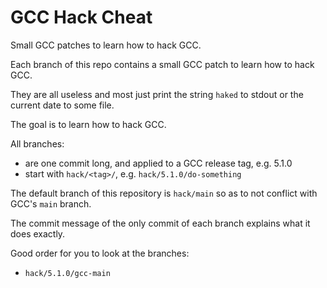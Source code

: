 # GCC Hack Cheat

Small GCC patches to learn how to hack GCC.

Each branch of this repo contains a small GCC patch to learn how to hack GCC.

They are all useless and most just print the string `haked` to stdout or the current date to some file.

The goal is to learn how to hack GCC.

All branches:

- are one commit long, and applied to a GCC release tag, e.g. 5.1.0
- start with `hack/<tag>/`, e.g. `hack/5.1.0/do-something`

The default branch of this repository is `hack/main` so as to not conflict with GCC's `main` branch.

The commit message of the only commit of each branch explains what it does exactly.

Good order for you to look at the branches:

- `hack/5.1.0/gcc-main`
